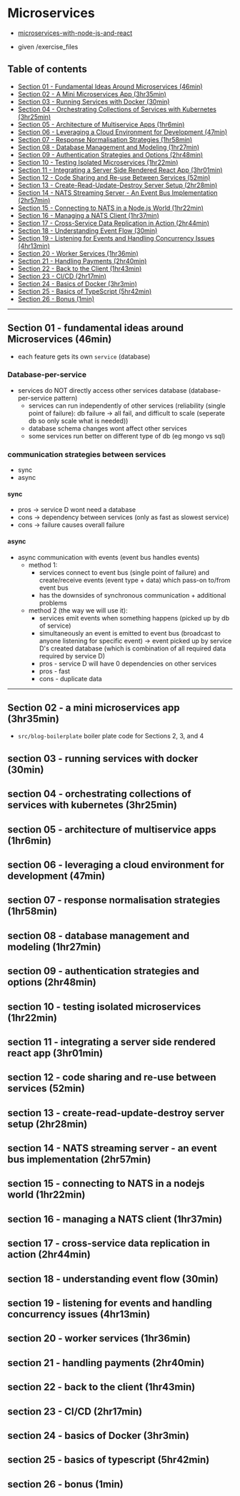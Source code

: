 # Microservices
- [microservices-with-node-js-and-react](https://www.udemy.com/course/microservices-with-node-js-and-react/)

- given /exercise_files

## Table of contents
- [Section 01 - Fundamental Ideas Around Microservices (46min)](#section-01---fundamental-ideas-around-microservices-46min)
- [Section 02 - A Mini Microservices App (3hr35min)](#section-02---a-mini-microservices-app-3hr35min)
- [Section 03 - Running Services with Docker (30min)](#section-03---running-services-with-docker-30min)
- [Section 04 - Orchestrating Collections of Services with Kubernetes (3hr25min)](#section-04---orchestrating-collections-of-services-with-kubernetes-3hr25min)
- [Section 05 - Architecture of Multiservice Apps (1hr6min)](#section-05---architecture-of-multiservice-apps-1hr6min)
- [Section 06 - Leveraging a Cloud Environment for Development (47min)](#section-06---leveraging-a-cloud-environment-for-development-47min)
- [Section 07 - Response Normalisation Strategies (1hr58min)](#section-07---response-normalisation-strategies-1hr58min)
- [Section 08 - Database Management and Modeling (1hr27min)](#section-08---database-management-and-modeling-1hr27min)
- [Section 09 - Authentication Strategies and Options (2hr48min)](#section-09---authentication-strategies-and-options-2hr48min)
- [Section 10 - Testing Isolated Microservices (1hr22min)](#section-10---testing-isolated-microservices-1hr22min)
- [Section 11 - Integrating a Server Side Rendered React App (3hr01min)](#section-11---integrating-a-server-side-rendered-react-app-3hr01min)
- [Section 12 - Code Sharing and Re-use Between Services (52min)](#section-12---code-sharing-and-re-use-between-services-52min)
- [Section 13 - Create-Read-Update-Destroy Server Setup (2hr28min)](#section-13---create-read-update-destroy-server-setup-2hr28min)
- [Section 14 - NATS Streaming Server - An Event Bus Implementation (2hr57min)](#section-14---nats-streaming-server---an-event-bus-implementation-2hr57min)
- [Section 15 - Connecting to NATS in a Node.js World (1hr22min)](#section-15---connecting-to-nats-in-a-nodejs-world-1hr22min)
- [Section 16 - Managing a NATS Client (1hr37min)](#section-16---managing-a-nats-client-1hr37min)
- [Section 17 - Cross-Service Data Replication in Action (2hr44min)](#section-17---cross-service-data-replication-in-action-2hr44min)
- [Section 18 - Understanding Event Flow (30min)](#section-18---understanding-event-flow-30min)
- [Section 19 - Listening for Events and Handling Concurrency Issues (4hr13min)](#section-19---listening-for-events-and-handling-concurrency-issues-4hr13min)
- [Section 20 - Worker Services (1hr36min)](#section-20---worker-services-1hr36min)
- [Section 21 - Handling Payments (2hr40min)](#section-21---handling-payments-2hr40min)
- [Section 22 - Back to the Client (1hr43min)](#section-22---back-to-the-client-1hr43min)
- [Section 23 - CI/CD (2hr17min)](#section-23---cicd-2hr17min)
- [Section 24 - Basics of Docker (3hr3min)](#section-24---basics-of-docker-3hr3min)
- [Section 25 - Basics of TypeScript (5hr42min)](#section-25---basics-of-typescript-5hr42min)
- [Section 26 - Bonus (1min)](#section-26---bonus-1min)

---

## Section 01 - fundamental ideas around Microservices (46min)

- each feature gets its own `service` (database) 

### Database-per-service
- services do NOT directly access other services database (database-per-service pattern)
  - services can run independently of other services (reliability (single point of failure): db failure -> all fail, and difficult to scale (seperate db so only scale what is needed))
  - database schema changes wont affect other services 
  - some services run better on different type of db (eg mongo vs sql)

### communication strategies between services
  - sync
  - async

#### sync
- pros -> service D wont need a database
- cons -> dependency between services (only as fast as slowest service)
- cons -> failure causes overall failure

#### async 
- async communication with events (event bus handles events) 
  - method 1: 
    - services connect to event bus (single point of failure) and create/receive events (event type + data) which pass-on to/from event bus
    - has the downsides of synchronous communication + additional problems
  - method 2 (the way we will use it): 
    - services emit events when something happens (picked up by db of service)
    - simultaneously an event is emitted to event bus (broadcast to anyone listening for specific event) -> event picked up by service D's created database (which is combination of all required data required by service D)
    - pros - service D will have 0 dependencies on other services
    - pros - fast
    - cons - duplicate data

---

## Section 02 - a mini microservices app (3hr35min)
- `src/blog-boilerplate` boiler plate code for  Sections 2, 3, and 4

## section 03 - running services with docker (30min)
## section 04 - orchestrating collections of services with kubernetes (3hr25min)
## section 05 - architecture of multiservice apps (1hr6min)
## section 06 - leveraging a cloud environment for development (47min)
## section 07 - response normalisation strategies (1hr58min)
## section 08 - database management and modeling (1hr27min)
## section 09 - authentication strategies and options (2hr48min)
## section 10 - testing isolated microservices (1hr22min)
## section 11 - integrating a server side rendered react app (3hr01min)
## section 12 - code sharing and re-use between services (52min)
## section 13 - create-read-update-destroy server setup (2hr28min)
## section 14 - NATS streaming server - an event bus implementation (2hr57min)
## section 15 - connecting to NATS in a nodejs world (1hr22min)
## section 16 - managing a NATS client (1hr37min)
## section 17 - cross-service data replication in action (2hr44min)
## section 18 - understanding event flow (30min)
## section 19 - listening for events and handling concurrency issues (4hr13min)
## section 20 - worker services (1hr36min)
## section 21 - handling payments (2hr40min)
## section 22 - back to the client (1hr43min)
## section 23 - CI/CD (2hr17min)
## section 24 - basics of Docker (3hr3min)
## section 25 - basics of typescript (5hr42min)
## section 26 - bonus (1min)
